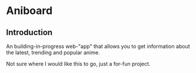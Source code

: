 # Aniboard

## Introduction

An building-in-progress web-"app" that allows you to get information about the latest, trending and popular anime.

Not sure where I would like this to go, just a for-fun project.